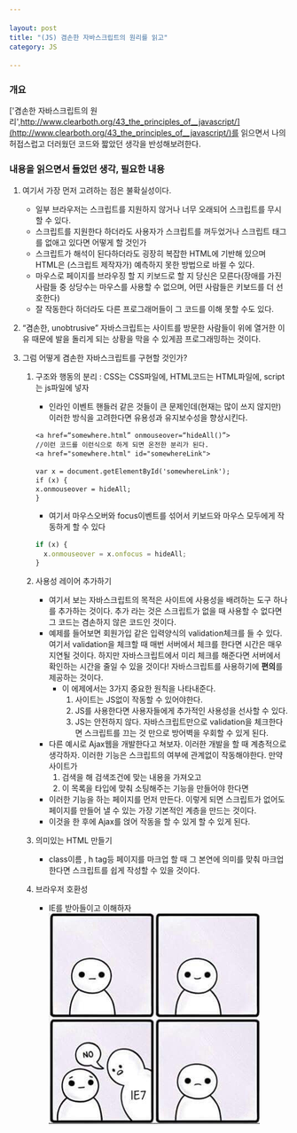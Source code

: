 ```yaml
---

layout: post
title: "(JS) 겸손한 자바스크립트의 원리를 읽고"
category: JS

---
```


### 개요
['겸손한 자바스크립트의 원리',http://www.clearboth.org/43_the_principles_of__javascript/](http://www.clearboth.org/43_the_principles_of__javascript/)를 읽으면서 나의 허접스럽고 더러웠던 코드와 짧았던 생각을 반성해보려한다.

### 내용을 읽으면서 들었던 생각, 필요한 내용
1. 여기서 가장 먼저 고려하는 점은 불확실성이다.
    * 일부 브라우저는 스크립트를 지원하지 않거나 너무 오래되어 스크립트를 무시 할 수 있다.
    * 스크립트를 지원한다 하더라도 사용자가 스크립트를 꺼두었거나 스크립트 태그를 없애고 있다면 어떻게 할 것인가
    * 스크립트가 해석이 된다하더라도 굉장히 복잡한 HTML에 기반해 있으며 HTML은 (스크립트 제작자가) 예측하지 못한 방법으로 바뀔 수 있다.
    * 마우스로 페이지를 브라우징 할 지 키보드로 할 지 당신은 모른다(장애를 가진 사람들 중 상당수는 마우스를 사용할 수 없으며, 어떤 사람들은 키보드를 더 선호한다)
    * 잘 작동한다 하더라도 다른 프로그래머들이 그 코드를 이해 못할 수도 있다.

2.  “겸손한, unobtrusive” 자바스크립트는 사이트를 방문한 사람들이 위에 열거한 이유 때문에 발을 돌리게 되는 상황을 막을 수 있게끔 프로그래밍하는 것이다.

3. 그럼 어떻게 겸손한 자바스크립트를 구현할 것인가?
    1. 구조와 행동의 분리 : CSS는 CSS파일에, HTML코드는 HTML파일에, script는 js파일에 넣자
        * 인라인 이벤트 핸들러 같은 것들이 큰 문제인데(현재는 많이 쓰지 않지만) 이러한 방식을 고려한다면 유용성과 유지보수성을 향상시킨다.

        ```
        <a href=“somewhere.html” onmouseover=“hideAll()”> 
        //이런 코드를 이런식으로 하게 되면 온전한 분리가 된다.
        <a href="somewhere.html" id="somewhereLink">

        var x = document.getElementById('somewhereLink');
        if (x) {
        x.onmouseover = hideAll;
        }
        ```

        * 여기서 마우스오버와 focus이벤트를 섞어서 키보드와 마우스 모두에게 작동하게 할 수 있다

        ```javascript
        if (x) {
          x.onmouseover = x.onfocus = hideAll;
        }
        ```
        
    2. 사용성 레이어 추가하기
        * 여기서 보는 자바스크립트의 목적은 사이트에 사용성을 배려하는 도구 하나를 추가하는 것이다. 추가 라는 것은 스크립트가 없을 때 사용할 수 없다면 그 코드는 겸손하지 않은 코드인 것이다.
        * 예제를 들어보면 회원가입 같은 입력양식의 validation체크를 들 수 있다. 여기서 validation을 체크할 때 매번 서버에서 체크를 한다면 시간은 매우 지연될 것이다. 하지만 자바스크립트에서 미리 체크를 해준다면 서버에서 확인하는 시간을 줄일 수 있을 것이다! 자바스크립트를 사용하기에 **편의**를 제공하는 것이다.
            * 이 에제에서는 3가지 중요한 원칙을 나타내준다.
                1. 사이트는 JS없이 작동할 수 있어야한다.
                2. JS를 사용한다면 사용자들에게 추가적인 사용성을 선사할 수 있다.
                3. JS는 안전하지 않다. 자바스크립트만으로 validation을 체크한다면 스크립트를 끄는 것 만으로 방어벽을 우회할 수 있게 된다.
        * 다른 예시로 Ajax웹을 개발한다고 쳐보자. 이러한 개발을 할 때 계층적으로 생각하자. 이러한 기능은 스크립트의 여부에 관계없이 작동해야한다. 만약 사이트가 
            1. 검색을 해 검색조건에 맞는 내용을 가져오고 
            2. 이 목록을 타입에 맞춰 소팅해주는 기능을 만들어야 한다면
        * 이러한 기능을 하는 페이지를 먼저 만든다. 이렇게 되면 스크립트가 없어도 페이지를 만들어 낼 수 있는 가장 기본적인 계층을 만드는 것이다.
        * 이것을 한 후에 Ajax를 얹어 작동을 할 수 있게 할 수 있게 된다.
    3. 의미있는 HTML 만들기
        * class이름 , h tag등 페이지를 마크업 할 때 그 본연에 의미를 맞춰 마크업한다면 스크립트를 쉽게 작성할 수 있을 것이다.
    4. 브라우저 호환성
        * IE를 받아들이고 이해하자<br/>
        <img src = '/post_img/201706/02/no.jpeg'/><br/>

<br/><br/>